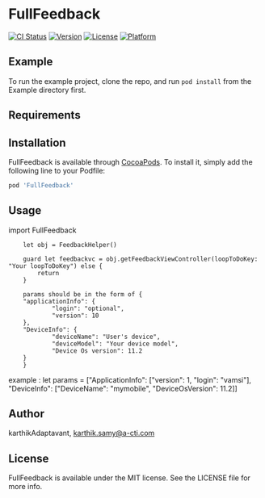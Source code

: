 # FullFeedback

[![CI Status](http://img.shields.io/travis/karthikAdaptavant/FullFeedback.svg?style=flat)](https://travis-ci.org/karthikAdaptavant/FullFeedback)
[![Version](https://img.shields.io/cocoapods/v/FullFeedback.svg?style=flat)](http://cocoapods.org/pods/FullFeedback)
[![License](https://img.shields.io/cocoapods/l/FullFeedback.svg?style=flat)](http://cocoapods.org/pods/FullFeedback)
[![Platform](https://img.shields.io/cocoapods/p/FullFeedback.svg?style=flat)](http://cocoapods.org/pods/FullFeedback)

## Example

To run the example project, clone the repo, and run `pod install` from the Example directory first.

## Requirements

## Installation

FullFeedback is available through [CocoaPods](http://cocoapods.org/pods/FullFeedback). To install
it, simply add the following line to your Podfile:

```ruby
pod 'FullFeedback'
```
## Usage

import FullFeedback

        let obj = FeedbackHelper()
    
        guard let feedbackvc = obj.getFeedbackViewController(loopToDoKey: "Your loopToDoKey") else {
            return
        }
        
        params should be in the form of {
        "applicationInfo": {
                "login": "optional",
                "version": 10
        },
        "DeviceInfo": {
                "deviceName": "User's device",
                "deviceModel": "Your device model",
                "Device Os version": 11.2
        }
        }

example :   let params = ["ApplicationInfo": ["version": 1, "login": "vamsi"],
                      "DeviceInfo": ["DeviceName": "mymobile", "DeviceOsVersion": 11.2]]
                              
## Author

karthikAdaptavant, karthik.samy@a-cti.com

## License

FullFeedback is available under the MIT license. See the LICENSE file for more info.
